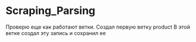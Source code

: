 # Scraping_Parsing

Проверю еще как работают ветки.
Создал первую ветку product
В этой ветке создал эту запись и сохранил ее